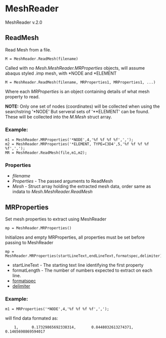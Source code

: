 # MeshReader
MeshReader v.2.0

## ReadMesh 
Read Mesh from a file.

    M = MeshReader.ReadMesh(filename)
Called with no *Mesh.MeshReader.MRProperties* objects, will assume abaqus
styled .imp mesh, with \*NODE and \*ELEMENT

	M = MeshReader.ReadMesh(filename, MRProperties1, MRProperties1, ...)
Where each *MRProperties* is an object containing details of
what mesh property to read.

**NOTE:**
Only one set of nodes (coordinates) will be collected when using the searchstring '\*NODE'
But serveral sets of '*\*ELEMENT' can be found. These will be collected into the *M.Mesh* struct array.

### Example:
	m1 = MeshReader.MRProperties('*NODE',4,'%f %f %f %f',',');
	m2 = MeshReader.MRProperties('*ELEMENT, TYPE=C3D4',5,'%f %f %f %f %f',',');
	MR = MeshReader.ReadMesh(file,m1,m2);

### Properties
- *filename*
- *Properties* - The passed arguments to ReadMesh
- *Mesh* - Struct array holding the extracted mesh data, order same as indata to *Mesh.MeshReader.ReadMesh*

## MRProperties
Set mesh properties to extract using MeshReader

	mp = MeshReader.MRProperties()
Initializes and empty MRProperties, all properties must be set before passing to MeshReader

	mp = MeshReader.MRProperties(startLineText,endLineText,formatspec,delimiter)
- startLineText - The starting text line identifying the first property
- formatLength  - The number of numbers expected to extract on each line.
- [formatspec](http://se.mathworks.com/help/matlab/ref/textscan.html#input_argument_formatspec "http://se.mathworks.com/help/matlab/ref/textscan.html#input_argument_formatspec")
- [delimiter](http://se.mathworks.com/help/matlab/ref/textscan.html#btg0ke8 "http://se.mathworks.com/help/matlab/ref/textscan.html#btg0ke8")

### Example:

	m1 = MRProperties('*NODE',4,'%f %f %f %f',',');
will find data formated as:

        1,      0.17329865692338314,       0.8448032613274371,       0.1465698869594017